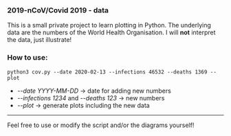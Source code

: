 ### 2019-nCoV/Covid 2019 - data

This is a small private project to learn plotting in Python.
The underlying data are the numbers of the World Health Organisation.
I will **not** interpret the data, just illustrate!

### How to use:

    python3 cov.py --date 2020-02-13 --infections 46532 --deaths 1369 --plot

* _--date YYYY-MM-DD_ -> date for adding new numbers
* _--infections 1234_ and _--deaths 123_ -> new numbers
* _--plot_ -> generate plots including the new data

---

Feel free to use or modify the script and/or the diagrams yourself!
